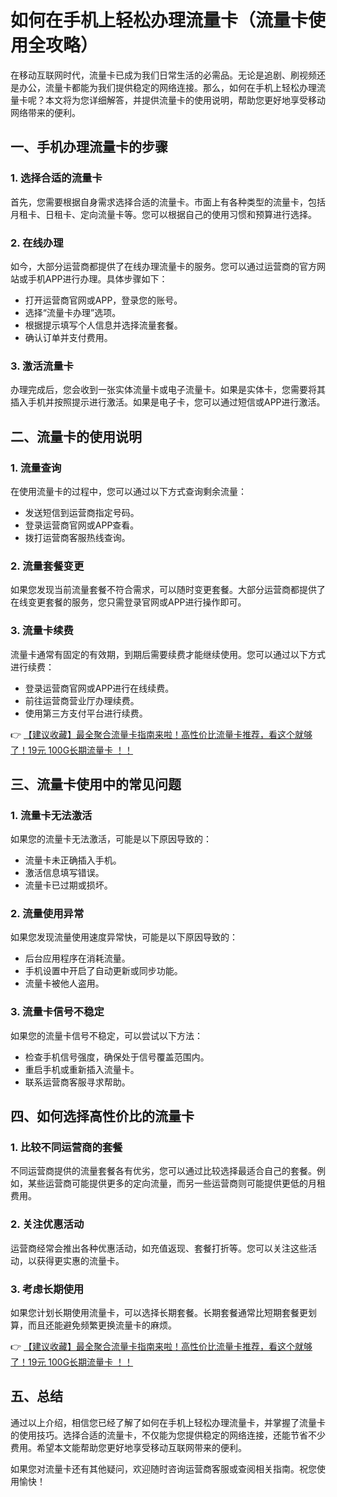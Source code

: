 # 如何在手机上轻松办理流量卡（流量卡使用全攻略）

在移动互联网时代，流量卡已成为我们日常生活的必需品。无论是追剧、刷视频还是办公，流量卡都能为我们提供稳定的网络连接。那么，如何在手机上轻松办理流量卡呢？本文将为您详细解答，并提供流量卡的使用说明，帮助您更好地享受移动网络带来的便利。

## 一、手机办理流量卡的步骤

### 1. 选择合适的流量卡
首先，您需要根据自身需求选择合适的流量卡。市面上有各种类型的流量卡，包括月租卡、日租卡、定向流量卡等。您可以根据自己的使用习惯和预算进行选择。

### 2. 在线办理
如今，大部分运营商都提供了在线办理流量卡的服务。您可以通过运营商的官方网站或手机APP进行办理。具体步骤如下：
- 打开运营商官网或APP，登录您的账号。
- 选择“流量卡办理”选项。
- 根据提示填写个人信息并选择流量套餐。
- 确认订单并支付费用。

### 3. 激活流量卡
办理完成后，您会收到一张实体流量卡或电子流量卡。如果是实体卡，您需要将其插入手机并按照提示进行激活。如果是电子卡，您可以通过短信或APP进行激活。

## 二、流量卡的使用说明

### 1. 流量查询
在使用流量卡的过程中，您可以通过以下方式查询剩余流量：
- 发送短信到运营商指定号码。
- 登录运营商官网或APP查看。
- 拨打运营商客服热线查询。

### 2. 流量套餐变更
如果您发现当前流量套餐不符合需求，可以随时变更套餐。大部分运营商都提供了在线变更套餐的服务，您只需登录官网或APP进行操作即可。

### 3. 流量卡续费
流量卡通常有固定的有效期，到期后需要续费才能继续使用。您可以通过以下方式进行续费：
- 登录运营商官网或APP进行在线续费。
- 前往运营商营业厅办理续费。
- 使用第三方支付平台进行续费。

👉 [【建议收藏】最全聚合流量卡指南来啦！高性价比流量卡推荐，看这个就够了！19元 100G长期流量卡 ！！](https://bit.ly/Liuliangka)

## 三、流量卡使用中的常见问题

### 1. 流量卡无法激活
如果您的流量卡无法激活，可能是以下原因导致的：
- 流量卡未正确插入手机。
- 激活信息填写错误。
- 流量卡已过期或损坏。

### 2. 流量使用异常
如果您发现流量使用速度异常快，可能是以下原因导致的：
- 后台应用程序在消耗流量。
- 手机设置中开启了自动更新或同步功能。
- 流量卡被他人盗用。

### 3. 流量卡信号不稳定
如果您的流量卡信号不稳定，可以尝试以下方法：
- 检查手机信号强度，确保处于信号覆盖范围内。
- 重启手机或重新插入流量卡。
- 联系运营商客服寻求帮助。

## 四、如何选择高性价比的流量卡

### 1. 比较不同运营商的套餐
不同运营商提供的流量套餐各有优劣，您可以通过比较选择最适合自己的套餐。例如，某些运营商可能提供更多的定向流量，而另一些运营商则可能提供更低的月租费用。

### 2. 关注优惠活动
运营商经常会推出各种优惠活动，如充值返现、套餐打折等。您可以关注这些活动，以获得更实惠的流量卡。

### 3. 考虑长期使用
如果您计划长期使用流量卡，可以选择长期套餐。长期套餐通常比短期套餐更划算，而且还能避免频繁更换流量卡的麻烦。

👉 [【建议收藏】最全聚合流量卡指南来啦！高性价比流量卡推荐，看这个就够了！19元 100G长期流量卡 ！！](https://bit.ly/Liuliangka)

## 五、总结

通过以上介绍，相信您已经了解了如何在手机上轻松办理流量卡，并掌握了流量卡的使用技巧。选择合适的流量卡，不仅能为您提供稳定的网络连接，还能节省不少费用。希望本文能帮助您更好地享受移动互联网带来的便利。

如果您对流量卡还有其他疑问，欢迎随时咨询运营商客服或查阅相关指南。祝您使用愉快！